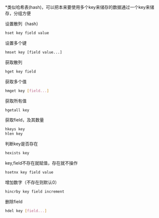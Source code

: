 *类似哈希表(hash)，可以把本来要使用多个key来储存的数据通过一个key来储存，分组方便

设置散列（hash）
```bash
hset key field value
```
设置多个键
```bash
hmset key [field value...]
```
获取散列
```bash
hget key field
```
获取多个值
```bash
hmget key [field...]
```
获取所有值
```bash
hgetall key
```
获取field，及其数量
```bash
hkeys key
hlen key
```
判断key是否存在
```bash
hexists key
```
key,field不存在就赋值，存在就不操作
```bash
hsetnx key field value
```
增加数字（不存在则默认0）
```bash
hincrby key field increment
```
删除field
```bash
hdel key [field...]
```